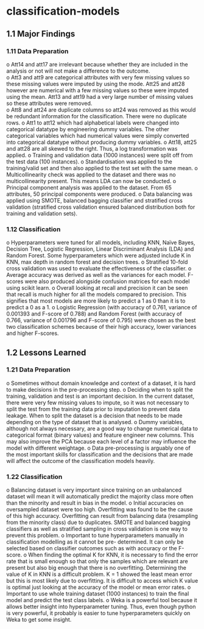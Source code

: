 # classification-models

## 1.1 Major Findings
### 1.11 Data Preparation
o Att14 and att17 are irrelevant because whether they are included in the analysis or not will not make a difference to the outcome.\
o Att3 and att9 are categorical attributes with very few missing values so these missing values were imputed by using the mode. Att25 and att28 however are numerical with a few missing values so these were imputed using the mean. Att13 and att19 had a very large number of missing values so these attributes were removed.\
o Att8 and att24 are duplicate columns so att24 was removed as this would be redundant information for the classification. There were no duplicate rows.
o Att1 to att12 which had alphabetical labels were changed into categorical datatype by engineering dummy variables. The other categorical variables which had numerical values were simply converted into categorical datatype without producing dummy variables.
o Att18, att25 and att28 are all skewed to the right. Thus, a log transformation was applied.
o Training and validation data (1000 instances) were split off from the test data (100 instances). o Standardisation was applied to the training/valid set and then also applied to the test set with
the same mean.
o Multicollinearity check was applied to the dataset and there was no multicollinearity present.
This means LDA can now be conducted.
o Principal component analysis was applied to the dataset. From 65 attributes, 50 principal
components were produced.
o Data balancing was applied using SMOTE, balanced bagging classifier and stratified cross
validation (stratified cross validation ensured balanced distribution both for training and validation sets).

### 1.12 Classification
o Hyperparameters were tuned for all models, including KNN, Naïve Bayes, Decision Tree, Logistic Regression, Linear Discriminant Analysis (LDA) and Random Forest. Some hyperparameters which were adjusted include K in KNN, max depth in random forest and decision trees.
o Stratified 10-fold cross validation was used to evaluate the effectiveness of the classifier. o Average accuracy was derived as well as the variances for each model. F-scores were also
produced alongside confusion matrices for each model using scikit learn.
o Overall looking at recall and precision it can be seen that recall is much higher for all the
models compared to precision. This signifies that most models are more likely to predict a 1
as 0 than it is to predict a 0 as a 1.
o Logistic Regression (with accuracy of 0.761, variance of 0.001393 and F-score of 0.788) and
Random Forest (with accuracy of 0.766, variance of 0.001796 and F-score of 0.795) were chosen as the best two classification schemes because of their high accuracy, lower variances and higher F-scores.


## 1.2 Lessons Learned 
### 1.21 Data Preparation
o Sometimes without domain knowledge and context of a dataset, it is hard to make decisions in the pre-processing step.
o Deciding when to split the training, validation and test is an important decision. In the current dataset, there were very few missing values to impute, so it was not necessary to split the test from the training data prior to imputation to prevent data leakage. When to split the dataset is a decision that needs to be made depending on the type of dataset that is analysed.
o Dummy variables, although not always necessary, are a good way to change numerical data to categorical format (binary values) and feature engineer new columns. This may also improve the PCA because each level of a factor may influence the model with different weightage.
o Data pre-processing is arguably one of the most important skills for classification and the decisions that are made will affect the outcome of the classification models heavily.

### 1.22 Classification
o Balancing dataset is very important since training on an unbalanced dataset will mean it will automatically predict the majority class more often than the minority and result in bias in the model.
o Initial accuracies on oversampled dataset were too high. Overfitting was found to be the cause of this high accuracy. Overfitting can result from balancing data (resampling from the minority class) due to duplicates. SMOTE and balanced bagging classifiers as well as stratified sampling in cross validation is one way to prevent this problem.
o Important to tune hyperparameters manually in classification modelling as it cannot be pre- determined. It can only be selected based on classifier outcomes such as with accuracy or the F-score.
o When finding the optimal K for KNN, it is necessary to find the error rate that is small enough so that only the samples which are relevant are present but also big enough that there is no overfitting. Determining the value of K in KNN is a difficult problem. K = 1 showed the least mean error but this is most likely due to overfitting. It is difficult to access which K value is optimal just looking at the accuracy of the model or mean error rates.
o Important to use whole training dataset (1000 instances) to train the final model and predict the test class labels.
o Weka is a powerful tool because it allows better insight into hyperparameter tuning. Thus, even though python is very powerful, it probably is easier to tune hyperparameters quickly on Weka to get some insight.
